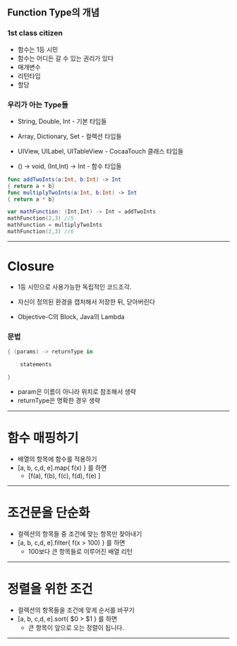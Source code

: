 ## Function Type의 개념

### 1st class citizen

- 함수는 1등 시민
- 함수는 어디든 갈 수 있는 권리가 있다
- 매개변수
- 리턴타입
- 할당

### 우리가 아는 Type들

- String, Double, Int - 기본 타입들
- Array, Dictionary, Set - 컬렉션 타입들
- UIView, UILabel, UITableView - CocaaTouch 클래스 타입들


- () -> void, (Int,Int) -> Int - 함수 타입들



```swift
func addTwoInts(a:Int, b:Int) -> Int
{ return a + b}
func multiplyTwoInts(a:Int, b:Int) -> Int
{ return a * b}

var mathFunction: (Int,Int) -> Int = addTwoInts
mathFunction(2,3) //5
mathFunction = multiplyTwoInts
mathFunction(2,3) //6
```

<hr>

# Closure

- 1등 시민으로 사용가능한 독립적인 코드조각.
- 자신이 정의된 환경을 캡처해서 저장한 뒤, 닫아버린다


- Objective-C의 Block, Java의 Lambda

### 문법

```swift
{ (params) -> returnType in

	statements

}
```

- param은 이름이 아니라 위치로 참조해서 생략
- returnType은 명확한 경우 생략

<hr>

# 함수 매핑하기

- 배열의 항목에 함수를 적용하기
- [a, b, c,d, e].map{ f(x) } 를 하면 
  - [f(a), f(b), f(c), f(d), f(e)  ]

<hr>

# 조건문을 단순화

- 컬렉션의 항목들 중 조건에 맞는 항목만 찾아내기
- [a, b, c,d, e].filter{ f(x > 100) } 를 하면 
  - 100보다 큰 항목들로 이루어진 배열 리턴

<hr>

# 정렬을 위한 조건

- 컬렉션의 항목들을 조건에 맞게 순서를 바꾸기
- [a, b, c,d, e].sort{ \$0 > \$1 } 를 하면 
  - 큰 항목이 앞으로 오는 정렬이 됩니다.

<hr>